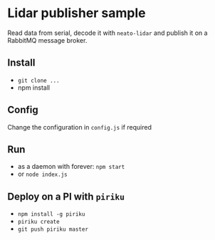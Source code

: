 # Lidar publisher sample

Read data from serial, decode it with `neato-lidar` and publish it on a RabbitMQ message broker.

## Install

  * `git clone ...`
  * npm install
  
## Config

Change the configuration in `config.js` if required

## Run 

  * as a daemon with forever: `npm start`
  * or `node index.js`
  
## Deploy on a PI with `piriku`

  * `npm install -g piriku`
  * `piriku create`
  * `git push piriku master`